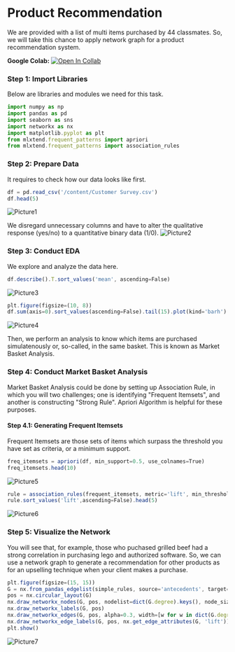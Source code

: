 # Product Recommendation
We are provided with a list of multi items purchased by 44 classmates. So, we will take this chance to apply network graph for a product recommendation system.

**Google Colab:** [![Open In Collab](https://colab.research.google.com/assets/colab-badge.svg)](https://colab.research.google.com/drive/1xKXGlIYUFPAJKAHcTxsi8nO4WG5U79oR?usp=sharing)

### Step 1: Import Libraries
Below are libraries and modules we need for this task.
```javascript
import numpy as np
import pandas as pd
import seaborn as sns
import networkx as nx
import matplotlib.pyplot as plt
from mlxtend.frequent_patterns import apriori
from mlxtend.frequent_patterns import association_rules
```

### Step 2: Prepare Data
It requires to check how our data looks like first.
```javascript
df = pd.read_csv('/content/Customer Survey.csv')
df.head(5)
```
![Picture1](https://user-images.githubusercontent.com/59596996/122670867-4ed5fb00-d1ee-11eb-8cae-e47b37b01c60.jpg)

We disregard unnecessary columns and have to alter the qualitative response (yes/no) to a quantitative binary data (1/0).
![Picture2](https://user-images.githubusercontent.com/59596996/122671313-2ea73b80-d1f0-11eb-8b03-c2b8bab2348b.jpg)

### Step 3: Conduct EDA
We explore and analyze the data here.
```javascript
df.describe().T.sort_values('mean', ascending=False)
```
![Picture3](https://user-images.githubusercontent.com/59596996/122671659-facd1580-d1f1-11eb-9cf4-28666af37920.jpg)
```javascript
plt.figure(figsize=(10, 8))
df.sum(axis=0).sort_values(ascending=False).tail(15).plot(kind='barh').invert_yaxis()
```
![Picture4](https://user-images.githubusercontent.com/59596996/122671718-3a93fd00-d1f2-11eb-8f09-93fdd0045ddc.png)

Then, we perform an analysis to know which items are purchased simulatenously or, so-called, in the same basket. This is known as Market Basket Analysis.
### Step 4: Conduct Market Basket Analysis
Market Basket Analysis could be done by setting up Association Rule, in which you will two challenges; one is identifying "Frequent Itemsets", and another is constructing "Strong Rule". Apriori Algorithm is helpful for these purposes.
#### Step 4.1: Generating Frequent Itemsets
Frequent Itemsets are those sets of items which surpass the threshold you have set as criteria, or a minimum support.
```javascript
freq_itemsets = apriori(df, min_support=0.5, use_colnames=True)
freq_itemsets.head(10)
```
![Picture5](https://user-images.githubusercontent.com/59596996/122671943-2b617f00-d1f3-11eb-9bc4-a545d289e973.jpg)

```javascript
rule = association_rules(frequent_itemsets, metric='lift', min_threshold=1)
rule.sort_values('lift',ascending=False).head(5)
```
![Picture6](https://user-images.githubusercontent.com/59596996/122671996-82ffea80-d1f3-11eb-9839-b07bc274fb1a.jpg)

### Step 5: Visualize the Network
You will see that, for example, those who puchased grilled beef had a strong correlation in purchasing lego and authorized software.
So, we can use a network graph to generate a recommendation for other products as for an upselling technique when your client makes a purchase. 
```javascript
plt.figure(figsize=(15, 15))
G = nx.from_pandas_edgelist(simple_rules, source='antecedents', target='consequents', edge_attr='lift')
pos = nx.circular_layout(G)
nx.draw_networkx_nodes(G, pos, nodelist=dict(G.degree).keys(), node_size=[s*500 for s in dict(G.degree).values()], node_color='salmon')
nx.draw_networkx_labels(G, pos)
nx.draw_networkx_edges(G, pos, alpha=0.3, width=[w for w in dict(G.degree).values()], edge_color='slategray')
nx.draw_networkx_edge_labels(G, pos, nx.get_edge_attributes(G, 'lift'))
plt.show()
```
![Picture7](https://user-images.githubusercontent.com/59596996/122672061-d40fde80-d1f3-11eb-8ee5-e2482032e1fa.png)
